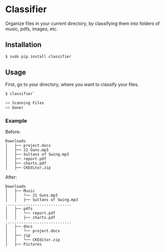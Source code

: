 # Classifier
Organize files in your current directory, by classifying them into folders of music, pdfs, images, etc.

## Installation
```sh
$ sudo pip install classifier
```

## Usage
First, go to your directory, where you want to classify your files.
```sh
$ classifier`
``` 
```sh
>> Scanning Files
>> Done!
```

### Example
Before:
```
Downloads
│   ├── project.docx
│   ├── 21 Guns.mp3
│   ├── Sultans of Swing.mp3
│   ├── report.pdf
│   ├── charts.pdf
│   ├── CKEditor.zip
```

After:
```
Downloads
│   ├── Music
│   │   └── 21 Guns.mp3
│   │   ├── Sultans of Swing.mp3
.............................
│   ├── pdfs
│   │   └── report.pdf
│   │   ├── charts.pdf
.............................
│   ├── docs
│   │   └── project.docx
│   ├── zip
│   │   └── CKEditor.zip
│   ├── Pictures
```

